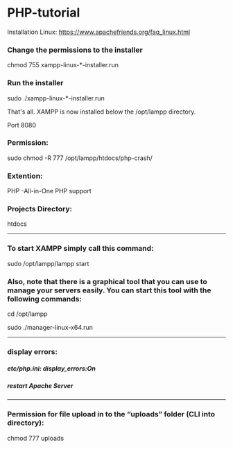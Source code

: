 # PHP-tutorial

Installation Linux:
https://www.apachefriends.org/faq_linux.html

### Change the permissions to the installer
chmod 755 xampp-linux-*-installer.run
### Run the installer
sudo ./xampp-linux-*-installer.run

That's all. XAMPP is now installed below the /opt/lampp directory.

Port 8080

### Permission:

sudo chmod -R 777 /opt/lampp/htdocs/php-crash/

### Extention:

PHP -All-in-One PHP support 

### Projects Directory: 

htdocs

--------------------------------------------------------------------

### To start XAMPP simply call this command:
sudo /opt/lampp/lampp start

### Also, note that there is a graphical tool that you can use to manage your servers easily. You can start this tool with the following commands:

cd /opt/lampp

sudo ./manager-linux-x64.run

--------------------------------------------------------------------

### display errors:
##### etc/php.ini: display_errors:On
##### restart Apache Server
--------------------------------------------------------------------

### Permission for file upload in to the “uploads” folder (CLI into directory):

chmod 777 uploads